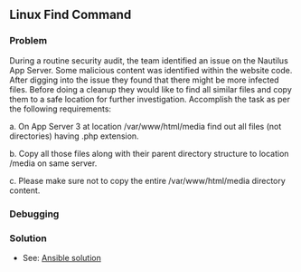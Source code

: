 ## Linux Find Command

### Problem

During a routine security audit, the team identified an issue on the Nautilus App Server. Some malicious content was identified within the website code. After digging into the issue they found that there might be more infected files. Before doing a cleanup they would like to find all similar files and copy them to a safe location for further investigation. Accomplish the task as per the following requirements:

a. On App Server 3 at location /var/www/html/media find out all files (not directories) having .php extension.

b. Copy all those files along with their parent directory structure to location /media on same server.

c. Please make sure not to copy the entire /var/www/html/media directory content.

### Debugging

### Solution

- See: [Ansible solution](solution.yaml)

